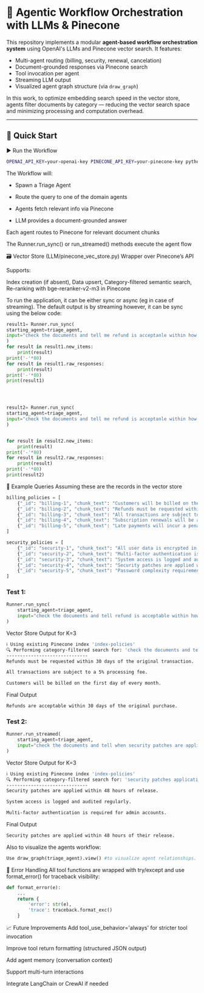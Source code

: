 # 🤖 Agentic Workflow Orchestration with LLMs & Pinecone

This repository implements a modular **agent-based workflow orchestration system** using OpenAI's LLMs and Pinecone vector search. It features:

- Multi-agent routing (billing, security, renewal, cancelation)
- Document-grounded responses via Pinecone search
- Tool invocation per agent
- Streaming LLM output
- Visualized agent graph structure (via `draw_graph`)

In this work, to optimize embedding search speed in the vector store, agents filter documents by category — reducing the vector search space and minimizing processing and computation overhead.

-----

## 🚀 Quick Start


▶️ Run the Workflow
```bash
OPENAI_API_KEY=your-openai-key PINECONE_API_KEY=your-pinecone-key python3 main.py
```

The Workflow will:

- Spawn a Triage Agent

- Route the query to one of the domain agents

- Agents fetch relevant info via Pinecone

- LLM provides a document-grounded answer




Each agent routes to Pinecone for relevant document chunks

The Runner.run_sync() or run_streamed() methods execute the agent flow

🗃 Vector Store (LLM/pinecone_vec_store.py)
Wrapper over Pinecone’s API

Supports:

Index creation (if absent), Data upsert, Category-filtered semantic search, Re-ranking with bge-reranker-v2-m3 in Pinecone

To run the application, it can be either sync or async (eg in case of streaming). The default output is by streaming however, it can be sync using the below code: 
```python
result1= Runner.run_sync(
starting_agent=triage_agent,
input="check the documents and tell me refund is acceptanle within how many days of purchase?",
)
for result in result1.new_items:
    print(result)
print('-'*80)
for result in result1.raw_responses:
    print(result)
print('-'*80)
print(result1)




result2= Runner.run_sync(
starting_agent=triage_agent,
input="check the documents and tell me refund is acceptanle within how many days of purchase?",
)


for result in result2.new_items:
    print(result)
print('-'*80)
for result in result2.raw_responses:
    print(result)
print('-'*80)
print(result2)

```


🧪 Example Queries
Assuming these are the records in the vector store
```python
billing_policies = [
    {"_id": "billing-1", "chunk_text": "Customers will be billed on the first day of every month.", "category": "billing"},
    {"_id": "billing-2", "chunk_text": "Refunds must be requested within 30 days of the original transaction.", "category": "billing"},
    {"_id": "billing-3", "chunk_text": "All transactions are subject to a 5% processing fee.", "category": "billing"},
    {"_id": "billing-4", "chunk_text": "Subscription renewals will be automatically processed.", "category": "billing"},
    {"_id": "billing-5", "chunk_text": "Late payments will incur a penalty of $25.", "category": "billing"},
]

security_policies = [
    {"_id": "security-1", "chunk_text": "All user data is encrypted in transit and at rest.", "category": "security"},
    {"_id": "security-2", "chunk_text": "Multi-factor authentication is required for admin accounts.", "category": "security"},
    {"_id": "security-3", "chunk_text": "System access is logged and audited regularly.", "category": "security"},
    {"_id": "security-4", "chunk_text": "Security patches are applied within 48 hours of release.", "category": "security"},
    {"_id": "security-5", "chunk_text": "Password complexity requirements include at least 12 characters.", "category": "security"},
]
```

### Test 1:

```python
Runner.run_sync(
    starting_agent=triage_agent,
    input="check the documents and tell refund is acceptable within how many days of purchase?"
)
```
Vector Store Output for K=3
```bash
ℹ️ Using existing Pinecone index 'index-policies'
🔍 Performing category-filtered search for: 'check the documents and tell refund is acceptable within how many days of purchase' in 'billing'
------------------------------
Refunds must be requested within 30 days of the original transaction.

All transactions are subject to a 5% processing fee.

Customers will be billed on the first day of every month.
```
Final Output 
```bash
Refunds are acceptable within 30 days of the original purchase.                                                                                                                           
```

### Test 2:
```python
Runner.run_streamed(
    starting_agent=triage_agent,
    input="check the documents and tell when security patches are applied?"
)
```
Vector Store Output for K=3
```bash
ℹ️ Using existing Pinecone index 'index-policies'
🔍 Performing category-filtered search for: 'security patches application dates' in 'security'
------------------------------
Security patches are applied within 48 hours of release.

System access is logged and audited regularly.

Multi-factor authentication is required for admin accounts.
```
Final Output
```bash
Security patches are applied within 48 hours of their release.
```

Also to visualize the agents workflow:
```python 
Use draw_graph(triage_agent).view() #to visualize agent relationships.
```

🧯 Error Handling
All tool functions are wrapped with try/except and use format_error() for traceback visibility:

```python
def format_error(e):
    ...
    return {
        'error': str(e),
        'trace': traceback.format_exc()
    }
```

📈 Future Improvements
Add tool_use_behavior='always' for stricter tool invocation

Improve tool return formatting (structured JSON output)

Add agent memory (conversation context)

Support multi-turn interactions

Integrate LangChain or CrewAI if needed

